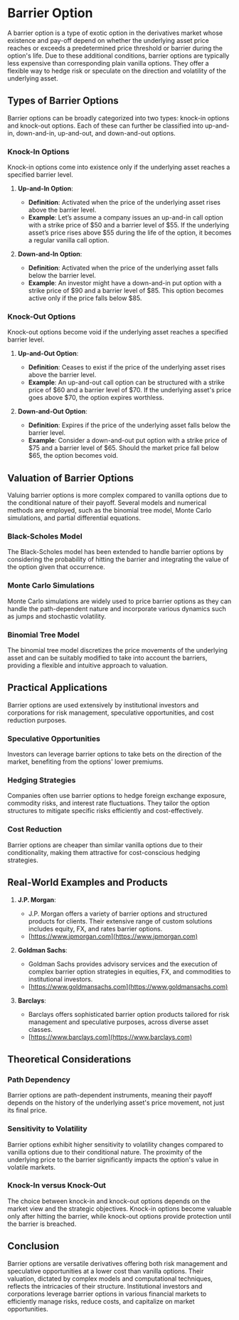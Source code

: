 # Barrier Option

A barrier option is a type of exotic option in the derivatives market whose existence and pay-off depend on whether the underlying asset price reaches or exceeds a predetermined price threshold or barrier during the option's life. Due to these additional conditions, barrier options are typically less expensive than corresponding plain vanilla options. They offer a flexible way to hedge risk or speculate on the direction and volatility of the underlying asset.

## Types of Barrier Options

Barrier options can be broadly categorized into two types: knock-in options and knock-out options. Each of these can further be classified into up-and-in, down-and-in, up-and-out, and down-and-out options.

### Knock-In Options

Knock-in options come into existence only if the underlying asset reaches a specified barrier level.

1. **Up-and-In Option**:
    - **Definition**: Activated when the price of the underlying asset rises above the barrier level.
    - **Example**: Let’s assume a company issues an up-and-in call option with a strike price of $50 and a barrier level of $55. If the underlying asset’s price rises above $55 during the life of the option, it becomes a regular vanilla call option.
  
2. **Down-and-In Option**:
    - **Definition**: Activated when the price of the underlying asset falls below the barrier level.
    - **Example**: An investor might have a down-and-in put option with a strike price of $90 and a barrier level of $85. This option becomes active only if the price falls below $85.

### Knock-Out Options

Knock-out options become void if the underlying asset reaches a specified barrier level.

1. **Up-and-Out Option**:
    - **Definition**: Ceases to exist if the price of the underlying asset rises above the barrier level.
    - **Example**: An up-and-out call option can be structured with a strike price of $60 and a barrier level of $70. If the underlying asset's price goes above $70, the option expires worthless.
  
2. **Down-and-Out Option**:
    - **Definition**: Expires if the price of the underlying asset falls below the barrier level.
    - **Example**: Consider a down-and-out put option with a strike price of $75 and a barrier level of $65. Should the market price fall below $65, the option becomes void.

## Valuation of Barrier Options

Valuing barrier options is more complex compared to vanilla options due to the conditional nature of their payoff. Several models and numerical methods are employed, such as the binomial tree model, Monte Carlo simulations, and partial differential equations.

### Black-Scholes Model

The Black-Scholes model has been extended to handle barrier options by considering the probability of hitting the barrier and integrating the value of the option given that occurrence.

### Monte Carlo Simulations

Monte Carlo simulations are widely used to price barrier options as they can handle the path-dependent nature and incorporate various dynamics such as jumps and stochastic volatility.

### Binomial Tree Model

The binomial tree model discretizes the price movements of the underlying asset and can be suitably modified to take into account the barriers, providing a flexible and intuitive approach to valuation.

## Practical Applications

Barrier options are used extensively by institutional investors and corporations for risk management, speculative opportunities, and cost reduction purposes.

### Speculative Opportunities

Investors can leverage barrier options to take bets on the direction of the market, benefiting from the options' lower premiums.

### Hedging Strategies

Companies often use barrier options to hedge foreign exchange exposure, commodity risks, and interest rate fluctuations. They tailor the option structures to mitigate specific risks efficiently and cost-effectively.

### Cost Reduction

Barrier options are cheaper than similar vanilla options due to their conditionality, making them attractive for cost-conscious hedging strategies.

## Real-World Examples and Products

1. **J.P. Morgan**:
    - J.P. Morgan offers a variety of barrier options and structured products for clients. Their extensive range of custom solutions includes equity, FX, and rates barrier options.
    - [https://www.jpmorgan.com](https://www.jpmorgan.com)
  
2. **Goldman Sachs**:
    - Goldman Sachs provides advisory services and the execution of complex barrier option strategies in equities, FX, and commodities to institutional investors.
    - [https://www.goldmansachs.com](https://www.goldmansachs.com)
  
3. **Barclays**:
    - Barclays offers sophisticated barrier option products tailored for risk management and speculative purposes, across diverse asset classes.
    - [https://www.barclays.com](https://www.barclays.com)

## Theoretical Considerations

### Path Dependency

Barrier options are path-dependent instruments, meaning their payoff depends on the history of the underlying asset's price movement, not just its final price.

### Sensitivity to Volatility

Barrier options exhibit higher sensitivity to volatility changes compared to vanilla options due to their conditional nature. The proximity of the underlying price to the barrier significantly impacts the option's value in volatile markets.

### Knock-In versus Knock-Out

The choice between knock-in and knock-out options depends on the market view and the strategic objectives. Knock-in options become valuable only after hitting the barrier, while knock-out options provide protection until the barrier is breached.

## Conclusion

Barrier options are versatile derivatives offering both risk management and speculative opportunities at a lower cost than vanilla options. Their valuation, dictated by complex models and computational techniques, reflects the intricacies of their structure. Institutional investors and corporations leverage barrier options in various financial markets to efficiently manage risks, reduce costs, and capitalize on market opportunities.